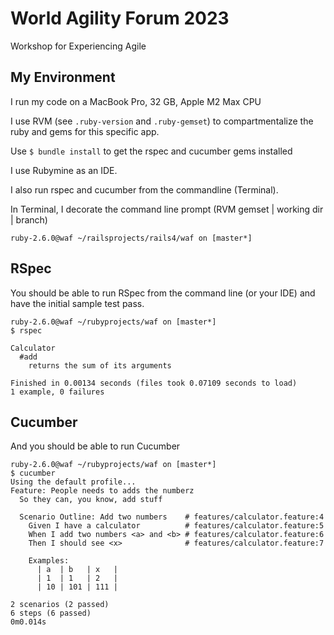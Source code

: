 # World Agility Forum 2023

Workshop for Experiencing Agile

## My Environment

I run my code on a MacBook Pro, 32 GB, Apple M2 Max CPU

I use RVM (see `.ruby-version` and `.ruby-gemset`) to compartmentalize the ruby and gems for this specific app.

Use `$ bundle install` to get the rspec and cucumber gems installed

I use Rubymine as an IDE.

I also run rspec and cucumber from the commandline (Terminal).

In Terminal, I decorate the command line prompt (RVM gemset | working dir | branch)

    ruby-2.6.0@waf ~/railsprojects/rails4/waf on [master*]

## RSpec

You should be able to run RSpec from the command line (or your IDE) and have the initial sample test pass.

```
ruby-2.6.0@waf ~/rubyprojects/waf on [master*]
$ rspec

Calculator
  #add
    returns the sum of its arguments

Finished in 0.00134 seconds (files took 0.07109 seconds to load)
1 example, 0 failures

```

## Cucumber 
And you should be able to run Cucumber

```
ruby-2.6.0@waf ~/rubyprojects/waf on [master*]
$ cucumber
Using the default profile...
Feature: People needs to adds the numberz
  So they can, you know, add stuff

  Scenario Outline: Add two numbers    # features/calculator.feature:4
    Given I have a calculator          # features/calculator.feature:5
    When I add two numbers <a> and <b> # features/calculator.feature:6
    Then I should see <x>              # features/calculator.feature:7

    Examples: 
      | a  | b   | x   |
      | 1  | 1   | 2   |
      | 10 | 101 | 111 |

2 scenarios (2 passed)
6 steps (6 passed)
0m0.014s
```

